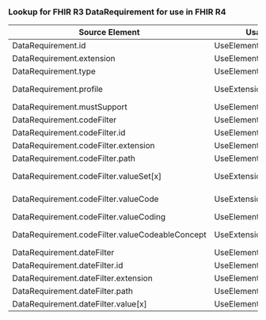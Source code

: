 ### Lookup for FHIR R3 DataRequirement for use in FHIR R4

| Source Element | Usage | Target |
| -------------- | ----- | ------ |
| DataRequirement.id | UseElementSameName | DataRequirement.id |
| DataRequirement.extension | UseElementSameName | DataRequirement.extension |
| DataRequirement.type | UseElementSameName | DataRequirement.type |
| DataRequirement.profile | UseExtension | http://hl7.org/fhir/3.0/StructureDefinition/extension-DataRequirement.profile |
| DataRequirement.mustSupport | UseElementSameName | DataRequirement.mustSupport |
| DataRequirement.codeFilter | UseElementSameName | DataRequirement.codeFilter |
| DataRequirement.codeFilter.id | UseElementSameName | DataRequirement.codeFilter.id |
| DataRequirement.codeFilter.extension | UseElementSameName | DataRequirement.codeFilter.extension |
| DataRequirement.codeFilter.path | UseElementSameName | DataRequirement.codeFilter.path |
| DataRequirement.codeFilter.valueSet[x] | UseExtension | http://hl7.org/fhir/3.0/StructureDefinition/extension-DataRequirement.codeFilter.valueSet |
| DataRequirement.codeFilter.valueCode | UseExtension | http://hl7.org/fhir/3.0/StructureDefinition/extension-DataRequirement.codeFilter.valueCode |
| DataRequirement.codeFilter.valueCoding | UseElementRenamed | DataRequirement.codeFilter.code |
| DataRequirement.codeFilter.valueCodeableConcept | UseExtension | http://hl7.org/fhir/3.0/StructureDefinition/extension-DataRequirement.codeFilter.valueCodeableConcept |
| DataRequirement.dateFilter | UseElementSameName | DataRequirement.dateFilter |
| DataRequirement.dateFilter.id | UseElementSameName | DataRequirement.dateFilter.id |
| DataRequirement.dateFilter.extension | UseElementSameName | DataRequirement.dateFilter.extension |
| DataRequirement.dateFilter.path | UseElementSameName | DataRequirement.dateFilter.path |
| DataRequirement.dateFilter.value[x] | UseElementSameName | DataRequirement.dateFilter.value[x] |
